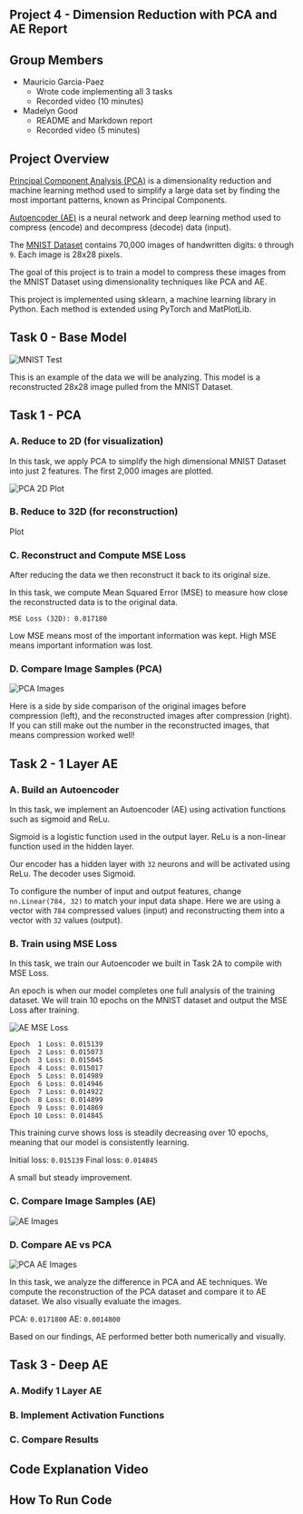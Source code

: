 ## Project 4 - Dimension Reduction with PCA and AE Report

## Group Members
- Mauricio Garcia-Paez
    - Wrote code implementing all 3 tasks
    - Recorded video (10 minutes)
- Madelyn Good
    - README and Markdown report
    - Recorded video (5 minutes)

## Project Overview
[Principal Component Analysis (PCA)](https://scikit-learn.org/stable/modules/generated/sklearn.decomposition.PCA.html) is a dimensionality reduction and machine learning method used to simplify a large data set by finding the most important patterns, known as Principal Components.

[Autoencoder (AE)](https://www.kaggle.com/code/residentmario/autoencoders) is a neural network and deep learning method used to compress (encode) and decompress (decode) data (input).

The [MNIST Dataset](https://www.kaggle.com/code/heeraldedhia/mnist-classifier-first-deep-learning-project) contains 70,000 images of handwritten digits: `0` through `9`. Each image is 28x28 pixels.

The goal of this project is to train a model to compress these images from the MNIST Dataset using dimensionality techniques like PCA and AE. 

This project is implemented using sklearn, a machine learning library in Python. Each method is extended using PyTorch and MatPlotLib.

## Task 0 - Base Model
![MNIST Test](plots/test.png)

This is an example of the data we will be analyzing. This model is a reconstructed 28x28 image pulled from the MNIST Dataset.

## Task 1 - PCA
### A. Reduce to 2D (for visualization) 
In this task, we apply PCA to simplify the high dimensional MNIST Dataset into just 2 features. The first 2,000 images are plotted.

![PCA 2D Plot](plots/pca-plot.png)

### B. Reduce to 32D (for reconstruction)
Plot

### C. Reconstruct and Compute MSE Loss
After reducing the data we then reconstruct it back to its original size. 

In this task, we compute Mean Squared Error (MSE) to measure how close the reconstructed data is to the original data. 

```text
MSE Loss (32D): 0.017180
```
Low MSE means most of the important information was kept. High MSE means important information was lost.

### D. Compare Image Samples (PCA)
![PCA Images](plots/pca-compare.png)

Here is a side by side comparison of the original images before compression (left), and the reconstructed images after compression (right). If you can still make out the number in the reconstructed images, that means compression worked well! 


## Task 2 - 1 Layer AE
### A. Build an Autoencoder
In this task, we implement an Autoencoder (AE) using activation functions such as sigmoid and ReLu.

Sigmoid is a logistic function used in the output layer. ReLu is a non-linear function used in the hidden layer.

Our encoder has a hidden layer with `32` neurons and will be activated using ReLu. The decoder uses Sigmoid. 

To configure the number of input and output features, change `nn.Linear(784, 32)` to match your input data shape. Here we are using a vector with `784` compressed values (input) and reconstructing them into a vector with `32` values (output). 

### B. Train using MSE Loss
In this task, we train our Autoencoder we built in Task 2A to compile with MSE Loss.

An epoch is when our model completes one full analysis of the training dataset. We will train 10 epochs on the MNIST dataset and output the MSE Loss after training.

![AE MSE Loss](plots/ae-mse-loss.png)

```text
Epoch  1 Loss: 0.015139
Epoch  2 Loss: 0.015073
Epoch  3 Loss: 0.015045
Epoch  4 Loss: 0.015017
Epoch  5 Loss: 0.014989
Epoch  6 Loss: 0.014946
Epoch  7 Loss: 0.014922
Epoch  8 Loss: 0.014899
Epoch  9 Loss: 0.014869
Epoch 10 Loss: 0.014845
```

This training curve shows loss is steadily decreasing over 10 epochs, meaning that our model is consistently learning. 

Initial loss: `0.015139` 
Final loss: `0.014845`

A small but steady improvement.

### C. Compare Image Samples (AE)
![AE Images](plots/ae-compare.png)

### D. Compare AE vs PCA
![PCA AE Images](plots/pca-ae-compare.png)

In this task, we analyze the difference in PCA and AE techniques. We compute the reconstruction of the PCA dataset and compare it to AE dataset. We also visually evaluate the images.

PCA: `0.0171800`
AE: `0.0014800`

Based on our findings, AE performed better both numerically and visually. 


## Task 3 - Deep AE
### A. Modify 1 Layer AE

### B. Implement Activation Functions

### C. Compare Results



## Code Explanation Video

## How To Run Code



